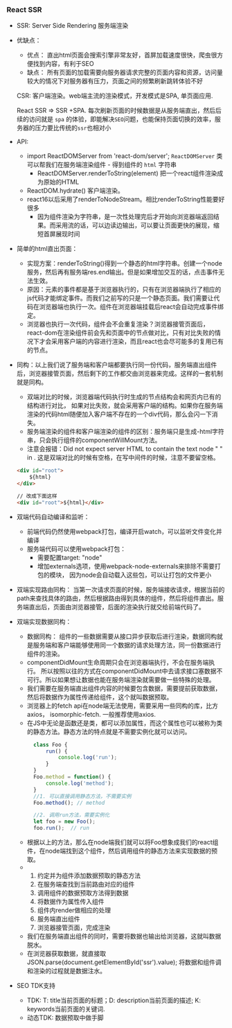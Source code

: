 ### React SSR

- SSR: Server Side Rendering 服务端渲染

- 优缺点：

  - 优点： 直出html页面会搜索引擎非常友好，首屏加载速度很快，爬虫很方便找到内容，有利于SEO
  - 缺点： 所有页面的加载需要向服务器请求完整的页面内容和资源，访问量较大的情况下对服务器有压力，页面之间的频繁刷新跳转体验不好

  

  CSR: 客户端渲染。web端主流的渲染模式，开发模式是SPA, 单页面应用.

  React SSR => SSR +SPA. 每次刷新页面的时候数据是从服务端直出，然后后续的访问就是 `spa` 的体验，即能解决`SEO`问题，也能保持页面切换的效率，服务器的压力要比传统的`ssr`也相对小

- API:

  - import ReactDOMServer from 'react-dom/server'; `ReactDOMServer` 类可以帮我们在服务端渲染组件 - 得到组件的 `html` 字符串
    - ReactDOMServer.renderToString(element) 把一个react组件渲染成为原始的HTML
  - ReactDOM.hydrate() 客户端渲染。
  - react16以后采用了renderToNodeStream。相比renderToString性能要好很多
    - 因为组件渲染为字符串，是一次性处理完后才开始向浏览器端返回结果。而采用流的话，可以边读边输出，可以要让页面更快的展现，缩短首屏展现时间

- 简单的html直出页面：

  - 实现方案：renderToString(<HelloWorld />)得到一个静态的html字符串。创建一个node服务，然后再有服务端res.end输出。但是如果增加交互的话，点击事件无法生效。
  - 原因：元素的事件都是基于浏览器执行的，只有在浏览器端执行了相应的js代码才能绑定事件。而我们之前写的只是一个静态页面。我们需要让代码在浏览器端也执行一次。组件在浏览器端挂载后react会自动完成事件绑定。
  - 浏览器也执行一次代码，组件会不会重复渲染？浏览器接管页面后，react-dom在渲染组件前会先和页面中的节点做对比，只有对比失败的情况下才会采用客户端的内容进行渲染，而且react也会尽可能多的复用已有的节点。

- 同构：以上我们说了服务端和客户端都要执行同一份代码，服务端直出组件后，浏览器接管页面，然后剩下的工作都交由浏览器来完成。这样的一套机制就是同构。
    - 双端对比的时候，浏览器端代码执行时生成的节点结构会和网页内已有的结构进行对比， 如果对比失败，就会采用客户端的结构。如果你在服务端渲染的代码html随便加入客户端不存在的一个div代码，那么会闪一下消失。 
    - 服务端渲染的组件和客户端渲染的组件的区别：服务端只是生成-html字符串，只会执行组件的componentWillMount方法。
    - 注意会报错：Did not expect server HTML to contain the text node " " in . 这是双端对比的时候有空格，在写中间件的时候，注意不要留空格。
    ```html
    <div id="root">
        ${html}
    </div>

    // 改成下面这样
    <div id="root">${html}</div>
    ```
    

- 双端代码自动编译和监听：
    - 前端代码仍然使用webpack打包，编译开启watch，可以监听文件变化并编译
    - 服务端代码可以使用webpack打包：
        - 需要配置target: "node"
        - 增加externals选项，使用webpack-node-externals来排除不需要打包的模块， 因为node会自动载入这些包，可以让打包的文件更小

- 双端实现路由同构：
    当第一次请求页面的时候，服务端接收请求，根据当前的path来查找具体的路由，然后根据路由得到具体的组件，然后将组件直出。服务端直出后，页面由浏览器接管，后面的渲染执行就交给前端代码了。

- 双端实现数据同构：
    - 数据同构： 组件的一些数据需要从接口异步获取后进行渲染，数据同构就是服务端和客户端能够使用同一个数据的请求处理方法，同一份数据进行组件的渲染。
    - componentDidMount生命周期只会在浏览器端执行，不会在服务端执行。 所以按照以往的方式在componentDidMount中去请求接口塞数据不可行。所以如果想让数据也能在服务端渲染就需要做一些特殊的处理。
    - 我们需要在服务端直出组件内容的时候要包含数据，需要提前获取数据，然后将数据作为属性传递给组件，这个就叫数据预取。
    - 浏览器上的fetch api在node端无法使用，需要采用一些同构的库，比方axios， isomorphic-fetch. 一般推荐使用axios.
    - 在JS中无论是函数还是类，都可以添加属性，而这个属性也可以被称为类的静态方法。静态方法的特点就是不需要实例化就可以访问。
      ```javascript
        class Foo {
            run() {
                console.log('run');
            }
        }
        Foo.method = function() {
            console.log('method');
        }
        //1. 可以直接调用静态方法，不需要实例
        Foo.method(); // method

        //2. 调用run方法，需要实例化
        let foo = new Foo();
        foo.run();  // run
      ```
    - 根据以上的方法，那么在node端我们就可以将Foo想象成我们的react组件，在node端找到这个组件，然后调用组件的静态方法来实现数据的预取。
    -  1. 约定并为组件添加数据预取的静态方法
       2. 在服务端查找到当前路由对应的组件
       3. 调用组件的数据预取方法得到数据
       4. 将数据作为属性传入组件
       5. 组件内render做相应的处理
       6. 服务端直出组件
       7. 浏览器接管页面，完成渲染
    - 我们在服务端直出组件的同时，需要将数据也输出给浏览器，这就叫数据脱水。
    - 在浏览器获取数据，就直接取JSON.parse(document.getElementById('ssr').value); 将数据和组件调和渲染的过程就是数据注水。

- SEO TDK支持
    - TDK: T: title当前页面的标题；D: description当前页面的描述; K: keywords当前页面的关键词.
    - 动态TDK: 数据预取中做手脚


